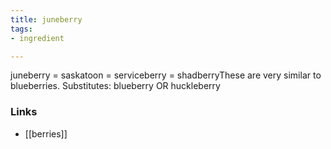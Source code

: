 ```yaml
---
title: juneberry
tags:
- ingredient

---
```

juneberry = saskatoon = serviceberry = shadberryThese are very similar to blueberries. Substitutes: blueberry OR huckleberry

### Links

* [[berries]]
